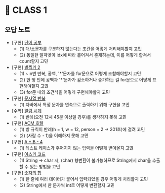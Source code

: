 # 🐣 CLASS 1

## 오답 노트
- [구현] [단어 공부](https://www.acmicpc.net/problem/1157)
  - (1) 대/소문자를 구분하지 않는다는 조건을 어떻게 처리해야할지 고민
  - (2) 동일한 알파벳이 idx에 따라 흩어져서 존재하는데, 이를 어떻게 합쳐서 count할지 고민
- [구현] [별찍기 2](https://www.acmicpc.net/problem/2439)
  - (1) ~ n번 반복, 공백, '*'문자를 for문으로 어떻게 조합해야할지 고민
  - (2) 한 행 안에 공백과 '*'문자가 감소하거나 증가하는 걸 for문으로 어떻게 표현해야할지 고민
  - (3) for문 내의 조건식을 어떻게 구현해야할지 고민
- [구현] [문자열 반복](https://www.acmicpc.net/problem/2675)
  - (1) 자바에서 특정 문자를 연속으로 출력하기 위해 구현을 고민
- [수학] [알람 시계](https://www.acmicpc.net/problem/2884)
  - (1) 반례(오전 12시 45분 이상일 경우)를 생각하지 못해 고민
- [구현] [ACM 호텔](https://www.acmicpc.net/problem/10250)
  - (1) 방 규칙이 반례(h = 1, w = 12, person = 2 -> 201호)에 걸려 고민
  - (2) (사람 수 - 1)을 이해하지 못해 고민
- [구현] [A + B - 4](https://www.acmicpc.net/problem/10951)
  - (1) 테스트 케이스가 주어지지 않는 입력을 어떻게 받아올지 고민
- [구현] [아스키 코드](https://www.acmicpc.net/problem/11654)
  - (1) String -> char 시, (char) 형변환이 불가능하므로 String에서 char을 추출할 수 있는 방법을 고민
- [구현] [숫자의 합](https://www.acmicpc.net/problem/11720)
  - (1) 한 줄에 여러 데이터가 붙어서 입력되었을 경우 어떻게 처리할지 고민
  - (2) String에서 한 문자씩 int로 어떻게 변환할지 고민
